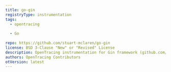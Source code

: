 ```yaml
---
title: go-gin
registryType: instrumentation
tags:
  - opentracing
  
  - Go
  
repo: https://github.com/stuart-mclaren/go-gin
license: BSD 3-Clause "New" or "Revised" License
description: OpenTracing instrumentation for Gin framework (github.com/gin-gonic/gin)
authors: OpenTracing Contributors
otVersion: latest
---
```

